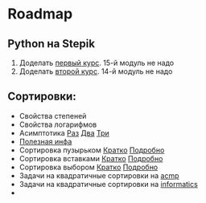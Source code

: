 # Roadmap
## Python на Stepik
1. Доделать [первый курс](https://stepik.org/course/58852). 15-й модуль не надо
2. Доделать [второй курс](https://stepik.org/course/68343/syllabus). 14-й модуль не надо

## Сортировки:
* Свойства степеней
* Свойства логарифмов
* Асимптотика [Раз](https://wiki.algocode.ru/index.php?title=O-%D0%BD%D0%BE%D1%82%D0%B0%D1%86%D0%B8%D1%8F_light_version) [Два](https://ru.algorithmica.org/cs/complexity/asymptotic/) [Три](https://academy.yandex.ru/handbook/algorithms/article/algoritmy-i-slozhnost) 
* [Полезная инфа](https://wiki.algocode.ru/index.php?title=%D0%A0%D0%B0%D0%B1%D0%BE%D1%82%D0%B0_%D1%81%D0%BE_%D0%B2%D1%80%D0%B5%D0%BC%D0%B5%D0%BD%D0%B5%D0%BC_%D0%B8_%D0%BF%D0%B0%D0%BC%D1%8F%D1%82%D1%8C%D1%8E) 
* Сортировка пузырьком [Кратко](https://ru.algorithmica.org/cs/sorting/bubble/) [Подробно](https://neerc.ifmo.ru/wiki/index.php?title=%D0%A1%D0%BE%D1%80%D1%82%D0%B8%D1%80%D0%BE%D0%B2%D0%BA%D0%B0_%D0%BF%D1%83%D0%B7%D1%8B%D1%80%D1%8C%D0%BA%D0%BE%D0%BC)
* Сортировка вставками [Кратко](https://ru.algorithmica.org/cs/sorting/insertion/) [Подробно](https://neerc.ifmo.ru/wiki/index.php?title=%D0%A1%D0%BE%D1%80%D1%82%D0%B8%D1%80%D0%BE%D0%B2%D0%BA%D0%B0_%D0%B2%D1%81%D1%82%D0%B0%D0%B2%D0%BA%D0%B0%D0%BC%D0%B8) 
* Сортировка выбором [Кратко](https://ru.algorithmica.org/cs/sorting/selection/) [Подробно](https://neerc.ifmo.ru/wiki/index.php?title=%D0%A1%D0%BE%D1%80%D1%82%D0%B8%D1%80%D0%BE%D0%B2%D0%BA%D0%B0_%D0%B2%D1%8B%D0%B1%D0%BE%D1%80%D0%BE%D0%BC) 
* Задачи на квадратичные сортировки на [acmp](https://acmp.ru/asp/do/index.asp?main=topic&id_course=2&id_section=12&id_topic=8)
* Задачи на квадратичные сортировки на [informatics](https://informatics.msk.ru/mod/statements/view.php?id=271#1)
* 
